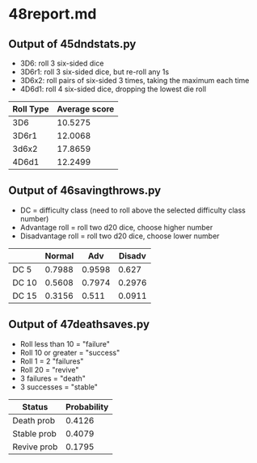# 48report.md #

## Output of 45dndstats.py ##


* 3D6: roll 3 six-sided dice
* 3D6r1: roll 3 six-sided dice, but re-roll any 1s
* 3D6x2: roll pairs of six-sided 3 times, taking the maximum each time
* 4D6d1: roll 4 six-sided dice, dropping the lowest die roll

| Roll Type| Average score |
| ---------| --------------|
| 3D6      | 10.5275       |
| 3D6r1    | 12.0068       |
| 3d6x2    | 17.8659       |
| 4D6d1    | 12.2499       |


## Output of 46savingthrows.py ##

* DC = difficulty class (need to roll above the selected difficulty class number)
* Advantage roll = roll two d20 dice, choose higher number 
* Disadvantage roll = roll two d20 dice, choose lower number

|       |  Normal| Adv	  | Disadv |
|-------| -------| -------| -------|
| DC 5	| 0.7988 | 0.9598 | 0.627  |
| DC 10 | 0.5608 | 0.7974 |	0.2976 |
| DC 15 | 0.3156 | 0.511  | 0.0911 |
 

## Output of 47deathsaves.py ##

* Roll less than 10 = "failure"
* Roll 10 or greater = "success"
* Roll 1 = 2 "failures"
* Roll 20 = "revive" 
* 3 failures = "death"
* 3 successes = "stable"

| Status 	  | Probability |
| ------------| ------------|
| Death prob  | 0.4126      |
| Stable prob | 0.4079      | 
| Revive prob | 0.1795      |
